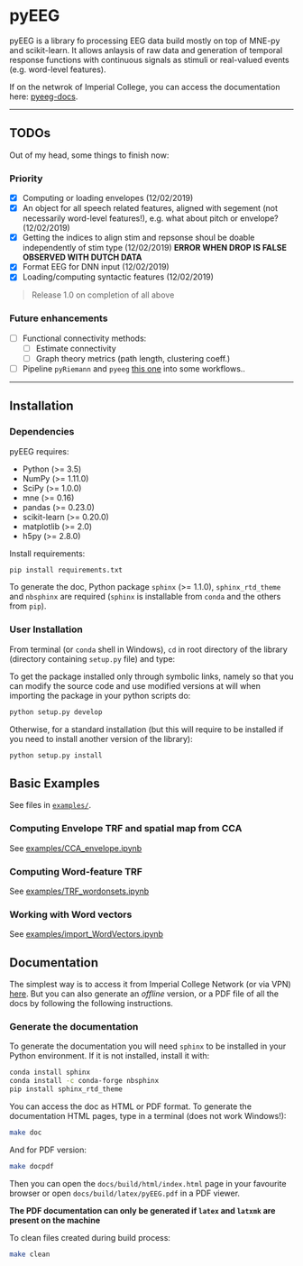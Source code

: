 # pyEEG

pyEEG is a library fo processing EEG data build mostly on top of MNE-py and scikit-learn. It allows anlaysis of raw data and generation of temporal response functions with continuous signals as stimuli or real-valued events (e.g. word-level features).

If on the netwrok of Imperial College, you can access the documentation here: [pyeeg-docs](http://bg-hw2512.bg.ic.ac.uk).

------

## TODOs

Out of my head, some things to finish now:

### Priority

- [x] Computing or loading envelopes (12/02/2019)
- [x] An object for all speech related features, aligned with segement (not necessarily word-level features!), e.g. what about pitch or envelope? (12/02/2019)
- [x] Getting the indices to align stim and repsonse shoul be doable independently of stim type (12/02/2019) **ERROR WHEN DROP IS FALSE OBSERVED WITH DUTCH DATA**
- [x] Format EEG for DNN input (12/02/2019)
- [x] Loading/computing syntactic features (12/02/2019)

> Release 1.0 on completion of all above

### Future enhancements

- [ ] Functional connectivity methods:
  - [ ] Estimate connectivity
  - [ ] Graph theory metrics (path length, clustering coeff.)
- [ ] Pipeline `pyRiemann` and `pyeeg` [this one](https://github.com/freole/pyeeg) into some workflows..

------

## Installation

### Dependencies

pyEEG requires:

- Python (>= 3.5)
- NumPy (>= 1.11.0)
- SciPy (>= 1.0.0)
- mne (>= 0.16)
- pandas (>= 0.23.0)
- scikit-learn (>= 0.20.0)
- matplotlib (>= 2.0)
- h5py (>= 2.8.0)

Install requirements:

```bash
pip install requirements.txt
```

To generate the doc, Python package `sphinx` (>= 1.1.0), `sphinx_rtd_theme` and `nbsphinx` are required (`sphinx` is installable from `conda` and the others from `pip`).

### User Installation

From terminal (or `conda` shell in Windows), `cd` in root directory of the library (directory containing `setup.py` file) and type:

To get the package installed only through symbolic links, namely so that you can modify the source code and use modified versions at will when importing the package in your python scripts do:

```bash
python setup.py develop
```

Otherwise, for a standard installation (but this will require to be installed if you need to install another version of the library):

```bash
python setup.py install
```

## Basic Examples

See files in [`examples/`](docs/source/examples/).

### Computing Envelope TRF and spatial map from CCA

See [examples/CCA_envelope.ipynb](docs/source/examples/CCA_envelope.ipynb)


### Computing Word-feature TRF

See [examples/TRF_wordonsets.ipynb](docs/source/examples/TRF_wordonsets.ipynb)

### Working with Word vectors

See [examples/import_WordVectors.ipynb](docs/source/examples/importWordVectors.ipynb)

## Documentation

The simplest way is to access it from Imperial College Network (or via VPN) [here](http://pyeeg-docs).
But you can also generate an _offline_ version, or a PDF file of all the docs by following the following instructions.

### Generate the documentation

To generate the documentation you will need `sphinx` to be installed in your Python environment. If it is not installed, install it with:

```bash
conda install sphinx
conda install -c conda-forge nbsphinx
pip install sphinx_rtd_theme
```

You can access the doc as HTML or PDF format.
To generate the documentation HTML pages, type in a terminal (does not work Windows!):

```bash
make doc
```

And for PDF version:

```bash
make docpdf
```

Then you can open the `docs/build/html/index.html` page in your favourite browser or open `docs/build/latex/pyEEG.pdf` in a PDF viewer.

**The PDF documentation can only be generated if `latex` and `latxmk` are present on the machine**

To clean files created during build process:

```bash
make clean
```
